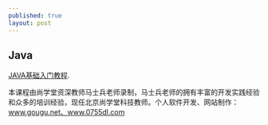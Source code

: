 ```yaml
---
published: true
layout: post
---
```

## Java

[JAVA基础入门教程](http://v.youku.com/v_show/id_XMjI2NzU2NDI0.html). 

本课程由尚学堂资深教师马士兵老师录制，马士兵老师的拥有丰富的开发实践经验和众多的培训经验，现任北京尚学堂科技教师。个人软件开发、网站制作：www.gougu.net、www.0755dl.com
